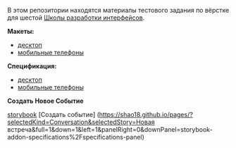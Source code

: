 В этом репозитории находятся материалы тестового задания по вёрстке для шестой [Школы разработки интерфейсов](https://academy.yandex.ru/events/frontend/shri_msk-2018).

**Макеты:**

- [десктоп](desktop-images)
- [мобильные телефоны](touch-images)

**Спецификация:**

- [десктоп](desktop-guide)
- [мобильные телефоны](touch-guide)

**Создать Новое Событие**

[storybook](desktop/app/buildedNewConversation/index.html)
[Создать событие] (https://shao18.github.io/pages/?selectedKind=Conversation&selectedStory=Новая встреча&full=1&down=1&left=1&panelRight=0&downPanel=storybook-addon-specifications%2Fspecifications-panel)

